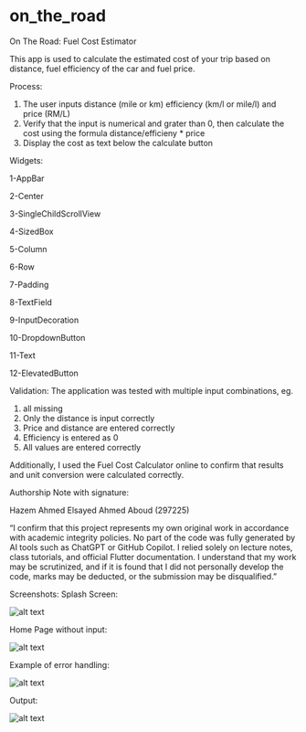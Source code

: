# on_the_road

On The Road: Fuel Cost Estimator

This app is used to calculate the estimated cost of your trip based on distance, fuel efficiency of the car and fuel price.

Process:
1) The user inputs distance (mile or km) efficiency (km/l or mile/l) and price (RM/L)
2) Verify that the input is numerical and grater than 0, then calculate the cost using the formula distance/efficieny * price
3) Display the cost as text below the calculate button

Widgets:

1-AppBar

2-Center

3-SingleChildScrollView

4-SizedBox

5-Column

6-Row

7-Padding

8-TextField

9-InputDecoration

10-DropdownButton

11-Text

12-ElevatedButton

Validation:
The application was tested with multiple input combinations, eg.
1) all missing
2) Only the distance is input correctly
3) Price and distance are entered correctly
4) Efficiency is entered as 0
5) All values are entered correctly

Additionally, I used the Fuel Cost Calculator online to confirm that results and unit conversion were calculated correctly.

Authorship Note with signature:

Hazem Ahmed Elsayed Ahmed Aboud (297225)

“I confirm that this project represents my own original work in accordance with academic integrity policies. No part of the code was fully generated by AI tools such as ChatGPT or GitHub Copilot. I relied solely on lecture notes, class tutorials, and official Flutter documentation. I understand that my work may be scrutinized, and if it is found that I did not personally develop the code, marks may be deducted, or the submission may be disqualified.”

Screenshots:
Splash Screen:

![alt text](image-1.png)

Home Page without input:

![alt text](image-2.png)

Example of error handling:

![alt text](image-3.png)

Output:

![alt text](image-4.png)
